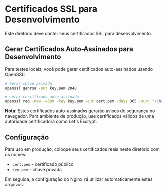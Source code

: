 # Certificados SSL para Desenvolvimento

Este diretório deve conter seus certificados SSL para desenvolvimento.

## Gerar Certificados Auto-Assinados para Desenvolvimento

Para testes locais, você pode gerar certificados auto-assinados usando OpenSSL:

```bash
# Gerar chave privada
openssl genrsa -out key.pem 2048

# Gerar certificado auto-assinado
openssl req -new -x509 -key key.pem -out cert.pem -days 365 -subj "/CN=localhost"
```

**Nota**: Estes certificados auto-assinados gerarão avisos de segurança no navegador. Para ambiente de produção, use certificados válidos de uma autoridade certificadora como Let's Encrypt.

## Configuração

Para uso em produção, coloque seus certificados reais neste diretório com os nomes:
- `cert.pem` - certificado público
- `key.pem` - chave privada

Em seguida, a configuração do Nginx irá utilizar automaticamente estes arquivos. 